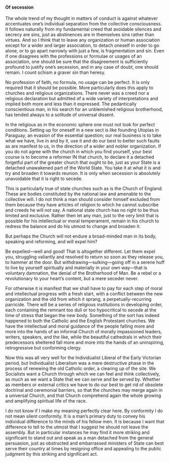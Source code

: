 #### Of secession

The whole trend of my thought in matters of conduct is against whatever
accentuates one’s individual separation from the collective
consciousness. It follows naturally from my fundamental creed that
avoidable silences and secrecy are sins, just as abstinences are in
themselves sins rather than virtues. And so I think that to leave any
organization or human association except for a wider and larger
association, to detach oneself in order to go alone, or to go apart
narrowly with just a few, is fragmentation and sin. Even if one
disagrees with the professions or formulae or usages of an association,
one should be sure that the disagreement is sufficiently profound to
justify one’s secession, and in any case of doubt, one should remain. I
count schism a graver sin than heresy.

No profession of faith, no formula, no usage can be perfect. It is only
required that it should be possible. More particularly does this apply
to churches and religious organizations. There never was a creed nor a
religious declaration but admitted of a wide variety of interpretations
and implied both more and less than it expressed. The pedantically
conscientious man, in his search for an unblemished religious
brotherhood, has tended always to a solitude of universal dissent.

In the religious as in the economic sphere one must not look for perfect
conditions. Setting up for oneself in a new sect is like founding
Utopias in Paraguay, an evasion of the essential question; our real
business is to take what we have, live in and by it, use it and do our
best to better such faults as are manifest to us, in the direction of a
wider and nobler organization. If you do not agree with the church in
which you find yourself, your best course is to become a reformer IN
that church, to declare it a detached forgetful part of the greater
church that ought to be, just as your State is a detached unawakened
part of the World State. You take it at what it is and try and broaden
it towards reunion. It is only when secession is absolutely unavoidable
that it is right to secede.

This is particularly true of state churches such as is the Church of
England. These are bodies constituted by the national law and amenable
to the collective will. I do not think a man should consider himself
excluded from them because they have articles of religion to which he
cannot subscribe and creeds he will not say. A national state church has
no right to be thus limited and exclusive. Rather then let any man, just
to the very limit that is possible for his intellectual or moral
temperament, remain in his church to redress the balance and do his
utmost to change and broaden it.

But perhaps the Church will not endure a broad-minded man in its body,
speaking and reforming, and will expel him?

Be expelled—well and good\! That is altogether different. Let them expel
you, struggling valiantly and resolved to return so soon as they release
you, to hammer at the door. But withdrawing—sulking—going off in a
serene huff to live by yourself spiritually and materially in your own
way—that is voluntary damnation, the denial of the Brotherhood of Man.
Be a rebel or a revolutionary to your heart’s content, but a mere
seceder never.

For otherwise it is manifest that we shall have to pay for each step of
moral and intellectual progress with a fresh start, with a conflict
between the new organization and the old from which it sprang, a
perpetually-recurring parricide. There will be a series of religious
institutions in developing order, each containing the remnant too dull
or too hypocritical to secede at the time of stress that began the new
body. Something of the sort has indeed happened to both the Catholic and
the English Protestant churches. We have the intellectual and moral
guidance of the people falling more and more into the hands of an
informal Church of morally impassioned leaders, writers, speakers, and
the like, while the beautiful cathedrals in which their predecessors
sheltered fall more and more into the hands of an uninspiring,
retrogressive but conforming clergy.

Now this was all very well for the Individualist Liberal of the Early
Victorian period, but Individualist Liberalism was a mere destructive
phase in the process of renewing the old Catholic order, a clearing up
of the site. We Socialists want a Church through which we can feel and
think collectively, as much as we want a State that we can serve and be
served by. Whether as members or external critics we have to do our best
to get rid of obsolete doctrinal and ceremonial barriers, so that the
churches may merge again in a universal Church, and that Church
comprehend again the whole growing and amplifying spiritual life of the
race.

I do not know if I make my meaning perfectly clear here. By conformity I
do not mean silent conformity. It is a man’s primary duty to convey his
individual difference to the minds of his fellow men. It is because I
want that difference to tell to the utmost that I suggest he should not
leave the assembly. But in particular instances he may find it more
striking and significant to stand out and speak as a man detached from
the general persuasion, just as obstructed and embarrassed ministers of
State can best serve their country at times by resigning office and
appealing to the public judgment by this striking and significant act.
